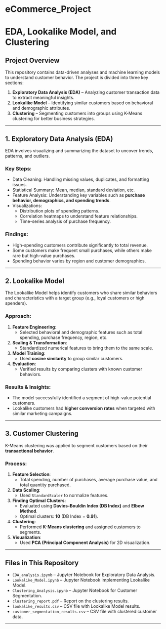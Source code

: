 # eCommerce_Project
# EDA, Lookalike Model, and Clustering

##  Project Overview
This repository contains data-driven analyses and machine learning models to understand customer behavior. The project is divided into three key sections:  
1. **Exploratory Data Analysis (EDA)** – Analyzing customer transaction data to extract meaningful insights.  
2. **Lookalike Model** – Identifying similar customers based on behavioral and demographic attributes.  
3. **Clustering** – Segmenting customers into groups using K-Means clustering for better business strategies.  

---

##  1. Exploratory Data Analysis (EDA)
EDA involves visualizing and summarizing the dataset to uncover trends, patterns, and outliers.  

### **Key Steps:**
- Data Cleaning: Handling missing values, duplicates, and formatting issues.  
- Statistical Summary: Mean, median, standard deviation, etc.  
- Feature Analysis: Understanding key variables such as **purchase behavior, demographics, and spending trends**.  
- Visualizations:
  - Distribution plots of spending patterns.  
  - Correlation heatmaps to understand feature relationships.  
  - Time-series analysis of purchase frequency.  

### **Findings:**
- High-spending customers contribute significantly to total revenue.  
- Some customers make frequent small purchases, while others make rare but high-value purchases.  
- Spending behavior varies by region and customer demographics.  

---

##  2. Lookalike Model  
The Lookalike Model helps identify customers who share similar behaviors and characteristics with a target group (e.g., loyal customers or high spenders).  

### **Approach:**
1. **Feature Engineering**:  
   - Selected behavioral and demographic features such as total spending, purchase frequency, region, etc.  
2. **Scaling & Transformation**:  
   - Standardized numerical features to bring them to the same scale.  
3. **Model Training**:  
   - Used **cosine similarity** to group similar customers.  
4. **Evaluation**:  
   - Verified results by comparing clusters with known customer behaviors.  

### **Results & Insights:**
- The model successfully identified a segment of high-value potential customers.  
- Lookalike customers had **higher conversion rates** when targeted with similar marketing campaigns.  

---

##  3. Customer Clustering  
K-Means clustering was applied to segment customers based on their **transactional behavior**.  

### **Process:**
1. **Feature Selection**:  
   - Total spending, number of purchases, average purchase value, and total quantity purchased.  
2. **Data Scaling**:  
   - Used `StandardScaler` to normalize features.  
3. **Finding Optimal Clusters**:  
   - Evaluated using **Davies-Bouldin Index (DB Index)** and **Elbow Method**.  
   - Optimal clusters: **10** (DB Index = **0.91**).  
4. **Clustering**:  
   - Performed **K-Means clustering** and assigned customers to segments.  
5. **Visualization**:  
   - Used **PCA (Principal Component Analysis)** for 2D visualization.  

---

##  Files in This Repository
- `EDA_analysis.ipynb` – Jupyter Notebook for Exploratory Data Analysis.  
- `Lookalike_Model.ipynb` – Jupyter Notebook implementing Lookalike Model.  
- `Clustering_Analysis.ipynb` – Jupyter Notebook for Customer Segmentation.  
- `clustering_report.pdf` – Report on the clustering results.  
- `lookalike_results.csv` – CSV file with Lookalike Model results.  
- `customer_segmentation_results.csv` – CSV file with clustered customer data.  

---


